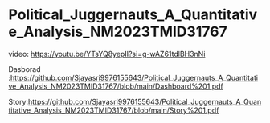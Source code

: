 # Political_Juggernauts_A_Quantitative_Analysis_NM2023TMID31767
video: https://youtu.be/YTsYQ8yepII?si=g-wAZ61tdlBH3nNi

   Dasborad :https://github.com/Sjayasri9976155643/Political_Juggernauts_A_Quantitative_Analysis_NM2023TMID31767/blob/main/Dashboard%201.pdf


   Story:https://github.com/Sjayasri9976155643/Political_Juggernauts_A_Quantitative_Analysis_NM2023TMID31767/blob/main/Story%201.pdf 
